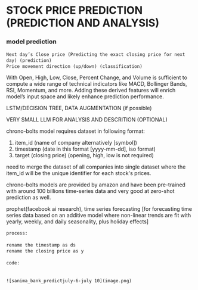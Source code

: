 # STOCK PRICE PREDICTION (PREDICTION AND ANALYSIS)


### model prediction 
    Next day’s Close price (Predicting the exact closing price for next day) (prediction)
    Price movement direction (up/down) (classification)

With Open, High, Low, Close, Percent Change, and Volume is sufficient to compute a wide range of technical indicators like MACD, Bollinger Bands, RSI, Momentum, and more. Adding these derived features will enrich model’s input space and likely enhance prediction performance.


LSTM/DECISION TREE, DATA AUGMENTATION (if possible)

VERY SMALL LLM FOR ANALYSIS AND DESCRITION (OPTIONAL)


chrono-bolts model requires dataset in following format: 

1. item_id (name of company alternatively [symbol])
2. timestamp (date in this format [yyyy-mm-dd], iso format)
3. target (closing price) (opening, high, low is not required)

need to merge the dataset of all companies into single dataset where the item_id will be the unique identifier for each stock's prices. 

chrono-bolts models are provided by amazon and have been pre-trained with around 100 billions time-series data and very good at zero-shot prediction as well. 

prophet(facebook ai research), time series forecasting [for forecasting time series data based on an additive model where non-linear trends are fit with yearly, weekly, and daily seasonality, plus holiday effects]
    

    process:

    rename the timestamp as ds
    rename the closing price as y

    code:
    

    ![sanima_bank_predictjuly-6-july 10](image.png)